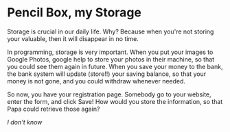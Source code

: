 # Pencil Box, my Storage

Storage is crucial in our daily life.
Why? Because when you're not storing your valuable, then it will disappear in no time.

In programming, storage is very important.
When you put your images to Google Photos, google help to store your photos in their machine, so that you could see them again in future.
When you save your money to the bank, the bank system will update (store!!) your saving balance, so that your money is not gone, and you could withdraw whenever needed.

So now, you have your registration page. Somebody go to your website, enter the form, and click Save!
How would you store the information, so that Papa could retrieve those again?

_I don't know_
